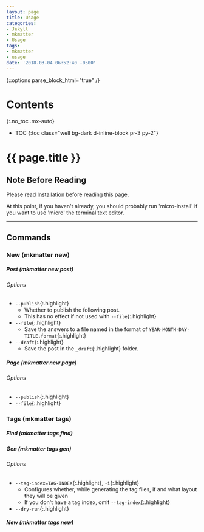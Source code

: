 ```yaml
---
layout: page
title: Usage
categories:
- Jekyll
- mkmatter
- Usage
tags:
- mkmatter
- usage
date: '2018-03-04 06:52:40 -0500'
---
```

{::options parse_block_html="true" /}
<div class="float-right card bg-dark ml-4 mr-2" style="order: 2;">

# Contents
{:.no_toc .mx-auto}

* TOC
{:toc class="well bg-dark d-inline-block pr-3 py-2"}
</div>

<div>
<h1>{{ page.title }}</h1>

## Note Before Reading
Please read <a href="{% link projects/mkmatter/guide/installation.md %}">Installation</a> before reading this page.

At this point, if you haven't already, you should probably run 'micro-install'
if you want to use 'micro' the terminal text editor.
<hr class="d-flex">

## Commands

### New (mkmatter new)

##### Post (mkmatter new post)

<div class="list-group list-options bg-dark-gray d-flex">
<div class="list-group-item list-options-item bg-dark-gray">

<h6 class="no_toc bg-dark-gray list-group-header list-options-header d-inline-block p-2">Options</h6>

* `--publish`{:.highlight}
  * Whether to publish the following post.
  * This has no effect if not used with `--file`{:.highlight}
* `--file`{:.highlight}
  * Save the answers to a file named in the format of `YEAR-MONTH-DAY-TITLE.format`{:.highlight}
* `--draft`{:.highlight}
  * Save the post in the `_draft`{:.highlight} folder.

</div></div>

##### Page (mkmatter new page)

<div class="list-group list-options bg-dark-gray d-flex">
<div class="list-group-item list-options-item bg-dark-gray">

<h6 class="no_toc bg-dark-gray list-group-header list-options-header d-inline-block p-2">Options</h6>

* `--publish`{:.highlight}
* `--file`{:.highlight}

</div></div>

### Tags (mkmatter tags)

##### Find (mkmatter tags find)

##### Gen (mkmatter tags gen)

<div class="list-group list-options bg-dark-gray d-flex">
<div class="list-group-item list-options-item bg-dark-gray">

<h6 class="no_toc bg-dark-gray list-group-header d-inline-block p-2">Options</h6>

* `--tag-index=TAG-INDEX`{:.highlight}, `-i`{:.highlight}
  * Configures whether, while generating the tag files, if and what layout they will be given
  * If you don't have a tag index, omit `--tag-index`{:.highlight}
* `--dry-run`{:.highlight}

</div></div>

##### New (mkmatter tags new)
</div>
